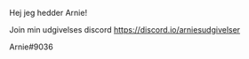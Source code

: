 Hej jeg hedder Arnie! 

Join min udgivelses discord https://discord.io/arniesudgivelser 

Arnie#9036
